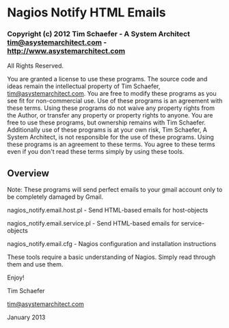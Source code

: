 # Nagios Notify HTML Emails

### Copyright (c) 2012 Tim Schaefer - A System Architect tim@asystemarchitect.com - http://www.asystemarchitect.com
All Rights Reserved.

You are granted a license to use these programs.  The source code and ideas remain the intellectual property of 
Tim Schaefer, tim@asystemarchitect.com. You are free to modify these programs as you see fit for non-commercial
use.  Use of these programs is an agreement with these terms.  Using these programs do not waive any property 
rights from the Author, or transfer any property or property rights to anyone. You are free to use these programs, 
but ownership remains with Tim Schaefer.  Additionally use of these programs is at your own risk, Tim Schaefer,
A System Architect, is not responsible for the use of these programs.  Using these programs is an agreement to
these terms.  You agree to these terms even if you don't read these terms simply by using these tools.

## Overview

Note:  These programs will send perfect emails to your gmail account only to be completely damaged by Gmail.

nagios_notify.email.host.pl	- Send HTML-based emails for host-objects

nagios_notify.email.service.pl	- Send HTML-based emails for service-objects

nagios_notify.email.cfg		- Nagios configuration and installation instructions

These tools require a basic understanding of Nagios.  Simply read through them and use them.

Enjoy!


Tim Schaefer

tim@asystemarchitect.com

January 2013
